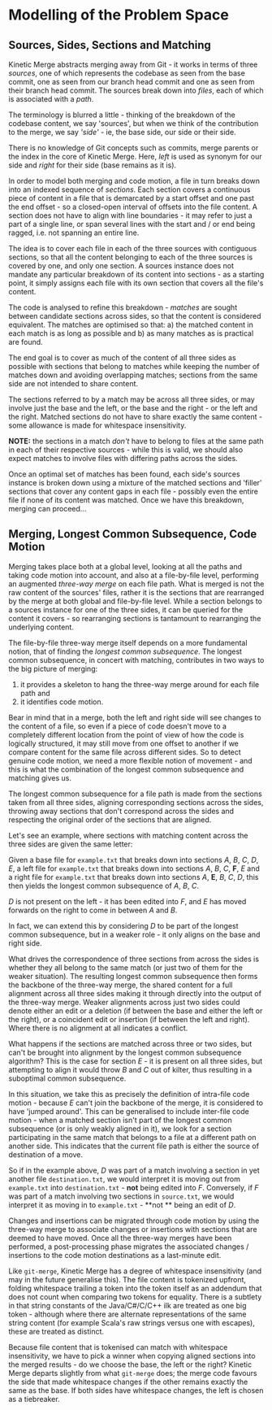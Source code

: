 # Modelling of the Problem Space #

## Sources, Sides, Sections and Matching ##

Kinetic Merge abstracts merging away from Git - it works in terms of three *sources*, one of which represents the
codebase as seen from the base commit, one as seen from our branch head commit and one as seen from their branch head
commit. The sources break down into *files*, each of which is associated with a *path*.

The terminology is blurred a little - thinking of the breakdown of the codebase content, we say 'sources', but when we
think of the contribution to the merge, we say *'side'* - ie, the base side, our side or their side.

There is no knowledge of Git concepts such as commits, merge parents or the index in the core of Kinetic Merge. Here,
*left* is used as synonym for our side and *right* for their side (base remains as it is).

In order to model both merging and code motion, a file in turn breaks down into an indexed sequence of *sections*. Each
section covers a continuous piece of content in a file that is demarcated by a start offset and one past the end
offset - so a closed-open interval of offsets into the file content. A section does not have to align with line boundaries - it may refer to just a part of a single line, or span several lines with the start and / or end being ragged, i.e. not spanning an entire line.

The idea is to cover each file in each of the three sources with contiguous sections, so that all the content belonging
to each of the three sources is covered by one, and only one section. A sources instance does not mandate any particular
breakdown of its content into sections - as a starting point, it simply assigns each file with its own section that
covers all the file's content.

The code is analysed to refine this breakdown - *matches* are sought between candidate sections across sides, so that
the content is considered equivalent. The matches are optimised so that:
a) the matched content in each match is as long as possible and
b) as many matches as is practical are found.

The end goal is to cover as much of the content of all three sides as possible with sections that belong to matches
while keeping the number of matches down and avoiding overlapping matches; sections from the same side are not intended
to share content.

The sections referred to by a match may be across all three sides, or may involve just the base and the left, or the
base and the right - or the left and the right. Matched sections do not have to share exactly the same content - some
allowance is made for whitespace insensitivity.

**NOTE:** the sections in a match *don't* have to belong to files at the same path in each of their respective sources -
while this is valid, we should also expect matches to involve files with differing paths across the sides.

Once an optimal set of matches has been found, each side's sources instance is broken down using a mixture of the
matched sections and 'filler' sections that cover any content gaps in each file - possibly even the entire file if none
of its content was matched. Once we have this breakdown, merging can proceed...

## Merging, Longest Common Subsequence, Code Motion ##

Merging takes place both at a global level, looking at all the paths and taking code motion into account, and also at a
file-by-file level, performing an augmented *three-way merge* on each file path. What is merged is not the raw content
of the sources' files, rather it is the sections that are rearranged by the merge at both global and file-by-file level.
While a section belongs to a sources instance for one of the three sides, it can be queried for the content it covers -
so rearranging sections is tantamount to rearranging the underlying content.

The file-by-file three-way merge itself depends on a more fundamental notion, that of finding the *longest common
subsequence*. The longest common subsequence, in concert with matching, contributes in two ways to the big picture of
merging:

1. it provides a skeleton to hang the three-way merge around for each file path and
2. it identifies code motion.

Bear in mind that in a merge, both the left and right side will see changes to the content of a file, so even if a piece
of code doesn't move to a completely different location from the point of view of how the code is logically
structured, it may still move from one offset to another if we compare content for the same file across different sides.
So to detect genuine code motion, we need a more flexible notion of movement - and this is what the combination of the
longest common subsequence and matching gives us.

The longest common subsequence for a file path is made from the sections taken from all three sides, aligning
corresponding sections across the sides, throwing away sections that don't correspond across the sides and respecting
the original order of the sections that are aligned.

Let's see an example, where sections with matching content across the three sides are given the same letter:

Given a base file for `example.txt` that breaks down into sections *A*, *B*, *C*, *D*, *E*,
a left file for `example.txt` that breaks down into sections *A*, *B*, *C*, **F**, *E* and
a right file for `example.txt` that breaks down into sections *A*, **E**, *B*, *C*, *D*,
this then yields the longest common subsequence of *A*, *B*, *C*.

*D* is not present on the left - it has been edited into *F*, and *E* has moved forwards on the right to come in between
*A* and *B*.

In fact, we can extend this by considering *D* to be part of the longest common subsequence, but in a weaker role - it
only aligns on the base and right side.

What drives the correspondence of three sections from across the sides is whether they all belong to the same match (or
just two of them for the weaker situation). The resulting longest common subsequence then forms the backbone of the
three-way merge, the shared content for a full alignment across all three sides making it through directly into the
output of the three-way merge. Weaker alignments across just two sides could denote either an edit or a deletion (if
between the base and either the left or the right), or a coincident edit or insertion (if between the left and right).
Where there is no alignment at all indicates a conflict.

What happens if the sections are matched across three or two sides, but can't be brought into alignment by the longest
common subsequence algorithm? This is the case for section *E* - it is present on all three sides, but attempting to
align it would throw *B* and *C* out of kilter, thus resulting in a suboptimal common subsequence.

In this situation, we take this as precisely the definition of intra-file code motion - because *E* can't join the
backbone of the merge, it is considered to have 'jumped around'. This can be generalised to include inter-file code
motion - when a matched section isn't part of the longest common subsequence (or is only weakly aligned in it), we look
for a section participating in the same match that belongs to a file at a different path on another side. This indicates
that the current file path is either the source of destination of a move.

So if in the example above, *D* was part of a match involving a section in yet another file `destination.txt`, we would
interpret it is moving out from `example.txt` into `destination.txt` - **not** being edited into *F*. Conversely, if *F*
was part of a match involving two sections in `source.txt`, we would interpret it as moving in to `example.txt` - **not
** being an edit of *D*.

Changes and insertions can be migrated through code motion by using the three-way merge to associate changes or
insertions with sections that are deemed to have moved. Once all the three-way merges have been performed, a
post-processing phase migrates the associated changes / insertions to the code motion destinations as a last-minute
edit.

Like `git-merge`, Kinetic Merge has a degree of whitespace insensitivity (and may in the future generalise this). The
file content is tokenized upfront, folding whitespace trailing a token into the token itself as an addendum that does
not count when comparing two tokens for equality. There is a subtlety in that string constants of the Java/C#/C/C++ ilk
are treated as one big token - although where there are alternate representations of the same string content (for
example Scala's raw strings versus one with escapes), these are treated as distinct.

Because file content that is tokenised can match with whitespace insensitivity, we have to pick a winner when copying
aligned sections into the merged results - do we choose the base, the left or the right? Kinetic Merge departs slightly from what `git-merge` does; the merge code favours the side that made whitespace changes if the other remains exactly the same as the base. If both sides have whitespace changes, the left is chosen as a tiebreaker.
